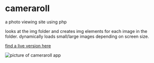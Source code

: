 # cameraroll
a photo viewing site using php

looks at the img folder and creates img elements for each image in the folder. dynamically loads small/large images depending on screen size.

[find a live version here](https://nathanwentworth.co/cameraroll/)

![picture of cameraroll app](https://nathanwentworth.co/img/cameraroll.png)
